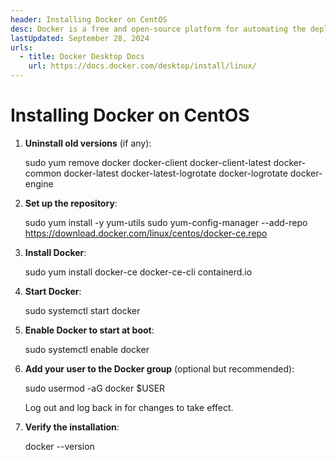 ```yaml
---
header: Installing Docker on CentOS
desc: Docker is a free and open-source platform for automating the deployment of applications in lightweight containers.
lastUpdated: September 28, 2024
urls:
  - title: Docker Desktop Docs
    url: https://docs.docker.com/desktop/install/linux/
---
```


# Installing Docker on CentOS

1. **Uninstall old versions** (if any):
   
   sudo yum remove docker docker-client docker-client-latest docker-common docker-latest docker-latest-logrotate docker-logrotate docker-engine

2. **Set up the repository**:
   
   sudo yum install -y yum-utils
   sudo yum-config-manager --add-repo https://download.docker.com/linux/centos/docker-ce.repo

3. **Install Docker**:
   
   sudo yum install docker-ce docker-ce-cli containerd.io

4. **Start Docker**:
   
   sudo systemctl start docker

5. **Enable Docker to start at boot**:
   
   sudo systemctl enable docker

6. **Add your user to the Docker group** (optional but recommended):
   
   sudo usermod -aG docker $USER

   Log out and log back in for changes to take effect.

7. **Verify the installation**:
   
   docker --version
